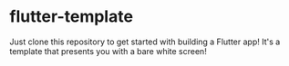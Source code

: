 # flutter-template
Just clone this repository to get started with building a Flutter app! It's a template that presents you with a bare white screen!
